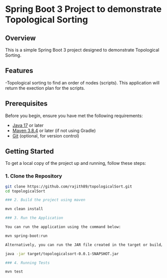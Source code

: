 # Spring Boot 3 Project to demonstrate Topological Sorting

## Overview

This is a simple Spring Boot 3 project designed to demonstrate Topological Sorting.

## Features

-Topological sorting to find an order of nodes (scripts). This application will return the exection plan for the scripts.

## Prerequisites

Before you begin, ensure you have met the following requirements:

- [Java 17](https://www.oracle.com/java/technologies/javase-jdk17-downloads.html) or later
- [Maven 3.8.4](https://maven.apache.org/download.cgi) or later (if not using Gradle)
- [Git](https://git-scm.com/) (optional, for version control)

## Getting Started

To get a local copy of the project up and running, follow these steps:

### 1. Clone the Repository

```bash
git clone https://github.com/rajith89/topologicalSort.git
cd topologicalSort

### 2. Build the project using maven

mvn clean install

### 3. Run the Application

You can run the application using the command below:

mvn spring-boot:run

Alternatively, you can run the JAR file created in the target or build/libs directory:

java -jar target/topologicalsort-0.0.1-SNAPSHOT.jar

### 4. Running Tests

mvn test


